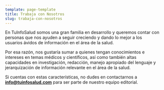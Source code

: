 ```yaml
---
template: page-template
title: Trabaja con Nosotros
slug: trabaja-con-nosotros
---
```

<!--StartFragment-->

En TuInfoSalud somos una gran familia en desarrollo y queremos contar con personas que nos ayuden a seguir creciendo y dando lo mejor a los usuarios ávidos de información en el área de la salud.

Por esa razón, nos gustaría sumar a quienes tengan conocimientos e intereses en temas médicos y científicos, así como también altas capacidades en investigación, redacción, manejo apropiado del lenguaje y jerarquización de información relevante en el área de la salud.

Si cuentas con estas características, no dudes en contactarnos a **info@tuinfosalud.com** para ser parte de nuestro equipo editorial.



<!--EndFragment-->